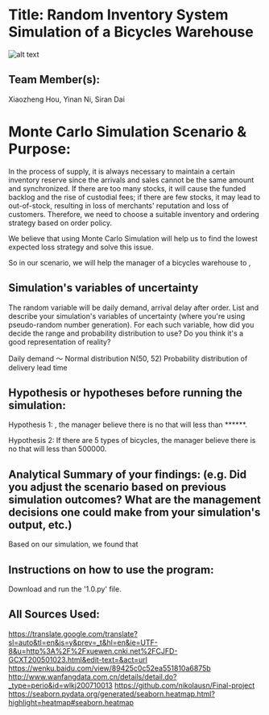 # Title: Random Inventory System Simulation of a Bicycles Warehouse
![alt text](https://bikeutah.org/wp-content/uploads/2017/04/Asset-1-1024x324.png)
## Team Member(s):
Xiaozheng Hou, Yinan Ni, Siran Dai


# Monte Carlo Simulation Scenario & Purpose:
In the process of supply, it is always necessary to maintain a certain inventory reserve since the arrivals and sales cannot be the same amount and synchronized. If there are too many stocks, it will cause the funded backlog and the rise of custodial fees; if there are few stocks, it may lead to out-of-stock, resulting in loss of merchants' reputation and loss of customers. Therefore, we need to choose a suitable inventory and ordering strategy based on order policy.

We believe that using Monte Carlo Simulation will help us to find the lowest expected loss strategy and solve this issue.

So in our scenario, we will help the manager of a bicycles warehouse to , 

## Simulation's variables of uncertainty
The random variable will be daily demand, arrival delay after order.
List and describe your simulation's variables of uncertainty (where you're using pseudo-random number generation). For each such variable, how did you decide the range and probability distribution to use?  Do you think it's a good representation of reality?

Daily demand ～ Normal distribution N(50, 52)
Probability distribution of delivery lead time

## Hypothesis or hypotheses before running the simulation:
Hypothesis 1: , the manager believe there is no that will less than ******.

Hypothesis 2: If there are 5 types of bicycles, the manager believe there is no that will less than 500000.


## Analytical Summary of your findings: (e.g. Did you adjust the scenario based on previous simulation outcomes?  What are the management decisions one could make from your simulation's output, etc.)
Based on our simulation, we found that 

## Instructions on how to use the program:
Download and run the '1.0.py' file.

## All Sources Used:
https://translate.google.com/translate?sl=auto&tl=en&js=y&prev=_t&hl=en&ie=UTF-8&u=http%3A%2F%2Fxuewen.cnki.net%2FCJFD-GCXT200501023.html&edit-text=&act=url
https://wenku.baidu.com/view/89425c0c52ea551810a6875b
http://www.wanfangdata.com.cn/details/detail.do?_type=perio&id=wlkj200710013
https://github.com/nikolausn/Final-project
https://seaborn.pydata.org/generated/seaborn.heatmap.html?highlight=heatmap#seaborn.heatmap
